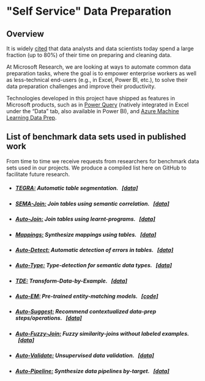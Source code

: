 # "Self Service" Data Preparation

## Overview
It is widely [cited](https://www.gartner.com/en/documents/3418832/market-guide-for-self-service-data-preparation) that data analysts and data scientists today spend a large fraction (up to 80%) of their time on preparing and cleaning data.

At Microsoft Research, we are looking at ways to automate common data preparation tasks, where the goal is to empower enterprise workers as well as less-technical end-users (e.g., in Excel, Power BI, etc.), to solve their data preparation challenges and improve their productivity.

Technologies developed in this project have shipped as features in Microsoft products, such as in [Power Query](https://docs.microsoft.com/en-us/power-query/power-query-what-is-power-query) (natively integrated in Excel under the “Data” tab, also available in Power BI), and [Azure Machine Learning Data Prep](https://docs.microsoft.com/en-us/python/api/azureml-dataprep/?view=azure-ml-py).


## List of benchmark data sets used in published work

From time to time we receive requests from researchers for benchmark data sets used in our projects. We produce a compiled list here on GitHub to facilitate future research.

* ##### [TEGRA:](https://www.microsoft.com/en-us/research/wp-content/uploads/2016/02/Main.pdf) Automatic table segmentation. &nbsp;&nbsp;[[data]](https://github.com/Yeye-He/TEGRA-Table-Segmentation) 

* ##### [SEMA-Join:](https://www.microsoft.com/en-us/research/wp-content/uploads/2016/02/p2045-he.pdf) Join tables using semantic correlation. &nbsp;&nbsp;[[data]](https://github.com/Yeye-He/Semantic-Join)

* ##### [Auto-Join:](https://www.microsoft.com/en-us/research/wp-content/uploads/2016/12/autojoin-fullversion.pdf) Join tables using learnt-programs.  &nbsp;&nbsp;[[data]](https://github.com/Yeye-He/Auto-Join)

* ##### [Mappings:](https://www.microsoft.com/en-us/research/wp-content/uploads/2017/03/mapping-synthesis.pdf) Synthesize mappings using tables.  &nbsp;&nbsp;[[data]](https://github.com/Yeye-He/Mapping-Synthesis)

* ##### [Auto-Detect:](https://www.microsoft.com/en-us/research/uploads/prod/2018/04/AutoDetect.pdf) Automatic detection of errors in tables.  &nbsp;&nbsp;[[data]](https://github.com/zphuangHKUCS/Auto-Detect-released-data)

* ##### [Auto-Type:](https://www.microsoft.com/en-us/research/uploads/prod/2018/04/main2.pdf) Type-detection for semantic data types.  &nbsp;&nbsp;[[data]](https://github.com/congy/AutoType/)

* ##### [TDE:](https://www.microsoft.com/en-us/research/uploads/prod/2018/04/TDE-demo.pdf) Transform-Data-by-Example.  &nbsp;&nbsp;[[data]](https://github.com/Yeye-He/Transform-Data-by-Example)


* ##### [Auto-EM:](https://www.microsoft.com/en-us/research/publication/auto-em-end-to-end-fuzzy-entity-matching-using-pre-trained-deep-models-and-transfer-learning/) Pre-trained entity-matching models.  &nbsp;&nbsp;[[code]](https://github.com/henryzhao5852/AutoEM) 


* ##### [Auto-Suggest:](https://www.microsoft.com/en-us/research/publication/auto-suggest-learning-to-recommend-data-preparation-steps-using-data-science-notebooks/) Recommend contextualized data-prep steps/operations.  &nbsp;&nbsp;[[data]](https://github.com/congy/AutoSuggest)


* ##### [Auto-Fuzzy-Join:](https://www.microsoft.com/en-us/research/publication/auto-fuzzyjoin-auto-program-fuzzy-similarity-joins-without-labeled-examples/) Fuzzy similarity-joins without labeled examples.  &nbsp;&nbsp;[[data]](https://github.com/chu-data-lab/AutomaticFuzzyJoin)


* ##### [Auto-Validate:](https://www.microsoft.com/en-us/research/uploads/prod/2021/04/auto_validate_full.pdf) Unsupervised data validation.  &nbsp;&nbsp;[[data]](https://github.com/jiesongk/auto-validate)


* ##### [Auto-Pipeline:]() Synthesize data pipelines by-target.  &nbsp;&nbsp;[[data]](https://gitlab.com/jwjwyoung/autopipeline-benchmarks)
